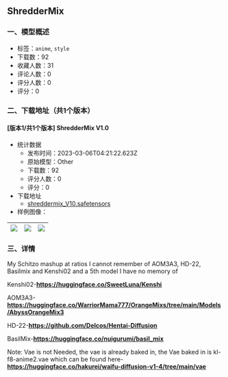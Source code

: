 ## ShredderMix
### 一、模型概述

- 标签：`anime`, `style`
- 下载数：92
- 收藏人数：31
- 评论人数：0
- 评分人数：0
- 评分：0

### 二、下载地址（共1个版本）

#### [版本1/共1个版本] ShredderMix V1.0

- 统计数据
  - 发布时间：2023-03-06T04:21:22.623Z
  - 原始模型：Other
  - 下载数：92
  - 评分人数：0
  - 评分：0
- 下载地址
  - [shreddermix_V10.safetensors](https://civitai.com/api/download/models/17296)
- 样例图像：

| <img src="https://image.civitai.com/xG1nkqKTMzGDvpLrqFT7WA/4464a63f-5e76-4611-c465-e49be8cb4e00/width=450/175916.jpeg" /> | <img src="https://image.civitai.com/xG1nkqKTMzGDvpLrqFT7WA/7fcc93f8-0bda-478b-33b2-254628284500/width=450/176253.jpeg" /> | <img src="https://image.civitai.com/xG1nkqKTMzGDvpLrqFT7WA/0c8cff41-5772-4bda-c548-6bdc403cb300/width=450/176252.jpeg" /> |
| ---- | ---- | ---- |


### 三、详情
<p>My Schitzo mashup at ratios I cannot remember of AOM3A3, HD-22, Basilmix and Kenshi02 and a 5th model I have no memory of</p><p>Kenshi02-<a target="_blank" rel="ugc" href="https://huggingface.co/SweetLuna/Kenshi"><strong><u>https://</u></strong></a><a target="_blank" rel="ugc" href="http://huggingface.co/SweetLuna/Kenshi"><strong><u>huggingface.co/SweetLuna/Kenshi</u></strong></a></p><p>AOM3A3-<a target="_blank" rel="ugc" href="https://huggingface.co/WarriorMama777/OrangeMixs/tree/main/Models/AbyssOrangeMix3"><strong><u>https://</u></strong></a><a target="_blank" rel="ugc" href="http://huggingface.co/WarriorMama777/OrangeMixs/tree/main/Models/AbyssOrangeMix3"><strong><u>huggingface.co/WarriorMama777/OrangeMixs/tree/main/Models/AbyssOrangeMix3</u></strong></a></p><p>HD-22-<a target="_blank" rel="ugc" href="https://github.com/Delcos/Hentai-Diffusion"><strong><u>https://</u></strong></a><a target="_blank" rel="ugc" href="http://github.com/Delcos/Hentai-Diffusion"><strong><u>github.com/Delcos/Hentai-Diffusion</u></strong></a></p><p>BasilMix-<a target="_blank" rel="ugc" href="https://huggingface.co/nuigurumi/basil_mix"><strong><u>https://</u></strong></a><a target="_blank" rel="ugc" href="http://huggingface.co/nuigurumi/basil_mix"><strong><u>huggingface.co/nuigurumi/basil_mix</u></strong></a></p><p>Note: Vae is not Needed, the vae is already baked in, the Vae baked in is kl-f8-anime2.vae which can be found here-<a target="_blank" rel="ugc" href="https://huggingface.co/hakurei/waifu-diffusion-v1-4/tree/main/vae"><strong><u>https://</u></strong></a><a target="_blank" rel="ugc" href="http://huggingface.co/hakurei/waifu-diffusion-v1-4/tree/main/vae"><strong><u>huggingface.co/hakurei/waifu-diffusion-v1-4/tree/main/vae</u></strong></a></p>